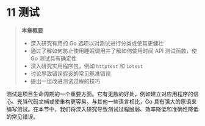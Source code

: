 # 11 测试

> **本章概要**
> * 深入研究有用的 Go 选项以对测试进行分类或使其更健壮
> * 通过了解如何防止使用睡眠调用并了解如何使用时间 API 测试函数，使 Go 测试具有确定性
> * 深入研究实用程序包，例如 `httptest` 和 `iotest`
> * 讨论导致错误假设的常见基准错误
> * 提出一组改进测试过程的技巧

测试是项目生命周期的一个重要方面。它有无数的好处，例如建立对应用程序的信心、充当代码文档或使重构更容易。与其他一些语言相比，Go 具有强大的原语来编写测试。在本节中，我们将深入研究导致测试过程脆弱、效率降低和准确性降低的常见错误。

